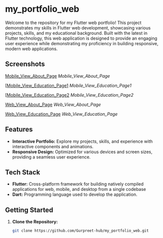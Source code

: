 # my_portfolio_web
Welcome to the repository for my Flutter web portfolio! This project demonstrates my skills in Flutter web development, showcasing various projects, skills, and my educational background.
Built with the latest in Flutter technology, this web application is designed to provide an engaging user experience while demonstrating my proficiency in building responsive, modern web applications.

## Screenshots

[Mobile_View_About_Page](screenshots/image_1.png)
*Mobile_View_About_Page*

[[Mobile_View_Education_Page1](screenshots/image_2.png)
*Mobile_View_Education_Page1*

[[Mobile_View_Education_Page2](screenshots/image_3.png) 
*Mobile_View_Education_Page2*

[Web_View_About_Page](screenshots/image_4.png)
*Web_View_About_Page*

[Web_View_Education_Page](screenshots/image_5.png)
*Web_View_Education_Page*

## Features

- **Interactive Portfolio:** Explore my projects, skills, and experience with interactive components and animations.
- **Responsive Design:** Optimized for various devices and screen sizes, providing a seamless user experience.

## Tech Stack

- **Flutter:** Cross-platform framework for building natively compiled applications for web, mobile, and desktop from a single codebase
- **Dart:** Programming language used to develop the application.

## Getting Started

1. **Clone the Repository:**

   ```bash
   git clone https://github.com/Gurpreet-hub/my_portfolio_web.git
